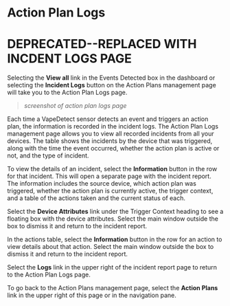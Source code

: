 # Action Plan Logs
# DEPRECATED--REPLACED WITH INCDENT LOGS PAGE
Selecting the **View all** link in the Events Detected box in the dashboard or selecting the **Incident Logs** button on the Action Plans management page will take you to the Action Plan Logs page.
> _screenshot of action plan logs page_

Each time a VapeDetect sensor detects an event and triggers an action plan, the information is recorded in the incident logs. The Action Plan Logs management page allows you to view all recorded incidents from all your devices. The table shows the incidents by the device that was triggered, along with the time the event occurred, whether the action plan is active or not, and the type of incident. 

To view the details of an incident, select the **Information** button in the row for that incident. This will open a separate page with the incident report. The information includes the source device, which action plan was triggered, whether the action plan is currently active, the trigger context, and a table of the actions taken and the current status of each.

Select the **Device Attributes** link under the Trigger Context heading to see a floating box with the device attributes. Select the main window outside the box to dismiss it and return to the incident report. 

In the actions table, select the **Information** button in the row for an action to view details about that action. Select the main window outside the box to dismiss it and return to the incident report.

Select the **Logs** link in the upper right of the incident report page to return to the Action Plan Logs page. 

To go back to the Action Plans management page, select the **Action Plans** link in the upper right of this page or in the navigation pane.

